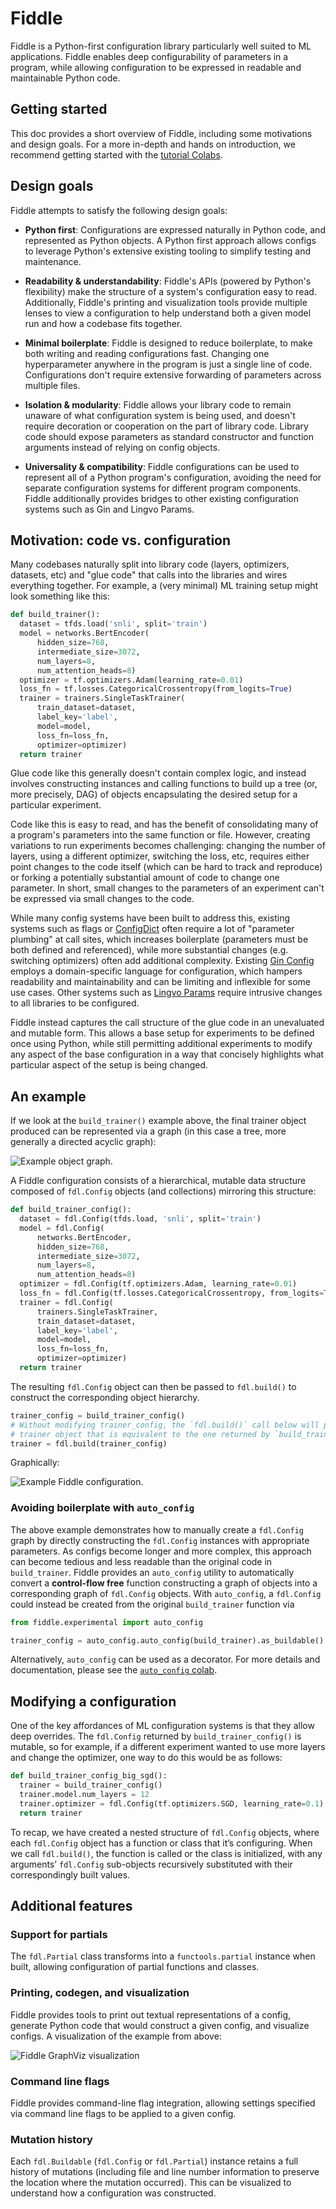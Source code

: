 # Fiddle

<!--#include file="google/index_header.md"-->

Fiddle is a Python-first configuration library particularly well suited to ML
applications. Fiddle enables deep configurability of parameters in a program,
while allowing configuration to be expressed in readable and maintainable Python
code.

<!--#include file="google/index_links.md"-->

## Getting started

This doc provides a short overview of Fiddle, including some motivations and
design goals. For a more in-depth and hands on introduction, we recommend
getting started with the [tutorial Colabs](colabs.md).

## Design goals

Fiddle attempts to satisfy the following design goals:

*   **Python first**: Configurations are expressed naturally in Python code, and
    represented as Python objects. A Python first approach allows configs to
    leverage Python's extensive existing tooling to simplify testing and
    maintenance.

*   **Readability & understandability**: Fiddle's APIs (powered by Python's
    flexibility) make the structure of a system's configuration easy to read.
    Additionally, Fiddle's printing and visualization tools provide multiple
    lenses to view a configuration to help understand both a given model run
    and how a codebase fits together.

*   **Minimal boilerplate**: Fiddle is designed to reduce boilerplate, to make
    both writing and reading configurations fast. Changing one hyperparameter
    anywhere in the program is just a single line of code. Configurations don't
    require extensive forwarding of parameters across multiple files.

*   **Isolation & modularity**: Fiddle allows your library code to remain
    unaware of what configuration system is being used, and doesn't require
    decoration or cooperation on the part of library code. Library code should
    expose parameters as standard constructor and function arguments instead of
    relying on config objects.

*   **Universality & compatibility**: Fiddle configurations can be used to
    represent all of a Python program's configuration, avoiding the need for
    separate configuration systems for different program components. Fiddle
    additionally provides bridges to other existing configuration systems such
    as Gin and Lingvo Params.

## Motivation: code vs. configuration

Many codebases naturally split into library code (layers, optimizers, datasets,
etc) and "glue code" that calls into the libraries and wires everything
together. For example, a (very minimal) ML training setup might look something
like this:

```python
def build_trainer():
  dataset = tfds.load('snli', split='train')
  model = networks.BertEncoder(
      hidden_size=768,
      intermediate_size=3072,
      num_layers=8,
      num_attention_heads=8)
  optimizer = tf.optimizers.Adam(learning_rate=0.01)
  loss_fn = tf.losses.CategoricalCrossentropy(from_logits=True)
  trainer = trainers.SingleTaskTrainer(
      train_dataset=dataset,
      label_key='label',
      model=model,
      loss_fn=loss_fn,
      optimizer=optimizer)
  return trainer
```

Glue code like this generally doesn't contain complex logic, and instead
involves constructing instances and calling functions to build up a tree (or,
more precisely, DAG) of objects encapsulating the desired setup for a particular
experiment.

Code like this is easy to read, and has the benefit of consolidating many of a
program's parameters into the same function or file. However, creating
variations to run experiments becomes challenging: changing the number of
layers, using a different optimizer, switching the loss, etc, requires either
point changes to the code itself (which can be hard to track and reproduce) or
forking a potentially substantial amount of code to change one parameter. In
short, small changes to the parameters of an experiment can't be expressed via
small changes to the code.

While many config systems have been built to address this, existing systems such
as flags or [ConfigDict][config_dict] often require a lot of "parameter
plumbing" at call sites, which increases boilerplate (parameters must be both
defined and referenced), while more substantial changes (e.g. switching
optimizers) often add additional complexity. Existing [Gin Config][gin_config]
employs a domain-specific language for configuration, which hampers readability
and maintainability and can be limiting and inflexible for some use cases. Other
systems such as [Lingvo Params][lingvo_params] require intrusive changes to all
libraries to be configured.

Fiddle instead captures the call structure of the glue code in an unevaluated
and mutable form. This allows a base setup for experiments to be defined once
using Python, while still permitting additional experiments to modify any aspect
of the base configuration in a way that concisely highlights what particular
aspect of the setup is being changed.

[config_dict]: https://github.com/google/ml_collections#configdict
[gin_config]: https://github.com/google/gin-config
[lingvo_params]: https://github.com/tensorflow/lingvo/blob/5a4e96011201423b38df8a4aa6b9939d5f454a9d/lingvo/core/hyperparams.py

## An example

If we look at the `build_trainer()` example above, the final trainer object
produced can be represented via a graph (in this case a tree, more generally a
directed acyclic graph):

![Example object graph.](figures/object_graph.svg)

A Fiddle configuration consists of a hierarchical, mutable data structure
composed of `fdl.Config` objects (and collections) mirroring this structure:

```python
def build_trainer_config():
  dataset = fdl.Config(tfds.load, 'snli', split='train')
  model = fdl.Config(
      networks.BertEncoder,
      hidden_size=768,
      intermediate_size=3072,
      num_layers=8,
      num_attention_heads=8)
  optimizer = fdl.Config(tf.optimizers.Adam, learning_rate=0.01)
  loss_fn = fdl.Config(tf.losses.CategoricalCrossentropy, from_logits=True)
  trainer = fdl.Config(
      trainers.SingleTaskTrainer,
      train_dataset=dataset,
      label_key='label',
      model=model,
      loss_fn=loss_fn,
      optimizer=optimizer)
  return trainer
```

The resulting `fdl.Config` object can then be passed to `fdl.build()` to
construct the corresponding object hierarchy.

```python
trainer_config = build_trainer_config()
# Without modifying trainer_config, the `fdl.build()` call below will produce a
# trainer object that is equivalent to the one returned by `build_trainer()`.
trainer = fdl.build(trainer_config)
```

Graphically:

![Example Fiddle configuration.](figures/fiddle_example.svg)

### Avoiding boilerplate with `auto_config`

The above example demonstrates how to manually create a `fdl.Config` graph by
directly constructing the `fdl.Config` instances with appropriate parameters. As
configs become longer and more complex, this approach can become tedious and
less readable than the original code in `build_trainer`. Fiddle provides an
`auto_config` utility to automatically convert a **control-flow free** function
constructing a graph of objects into a corresponding graph of `fdl.Config`
objects. With `auto_config`, a `fdl.Config` could instead be created from the
original `build_trainer` function via

```python
from fiddle.experimental import auto_config

trainer_config = auto_config.auto_config(build_trainer).as_buildable()
```

Alternatively, `auto_config` can be used as a decorator. For more details and
documentation, please see the [`auto_config` colab][auto_config_colab].

[auto_config_colab]: https://colab.sandbox.google.com/github/google/fiddle/blob/main/fiddle/examples/colabs/auto_config.ipynb

## Modifying a configuration

One of the key affordances of ML configuration systems is that they allow deep
overrides. The `fdl.Config` returned by `build_trainer_config()` is mutable, so
for example, if a different experiment wanted to use more layers and change the
optimizer, one way to do this would be as follows:

```python
def build_trainer_config_big_sgd():
  trainer = build_trainer_config()
  trainer.model.num_layers = 12
  trainer.optimizer = fdl.Config(tf.optimizers.SGD, learning_rate=0.1)
  return trainer
```

To recap, we have created a nested structure of `fdl.Config` objects, where each
`fdl.Config` object has a function or class that it’s configuring. When we call
`fdl.build()`, the function is called or the class is initialized, with any
arguments’ `fdl.Config` sub-objects recursively substituted with their
correspondingly built values.

## Additional features

### Support for partials

The `fdl.Partial` class transforms into a `functools.partial` instance when
built, allowing configuration of partial functions and classes.

### Printing, codegen, and visualization

Fiddle provides tools to print out textual representations of a config, generate
Python code that would construct a given config, and visualize configs. A
visualization of the example from above:

![Fiddle GraphViz visualization](figures/graphviz.svg)

### Command line flags

Fiddle provides command-line flag integration, allowing settings specified via
command line flags to be applied to a given config.

### Mutation history

Each `fdl.Buildable` (`fdl.Config` or `fdl.Partial`) instance retains a full
history of mutations (including file and line number information to preserve the
location where the mutation occurred). This can be visualized to understand how
a configuration was constructed.
